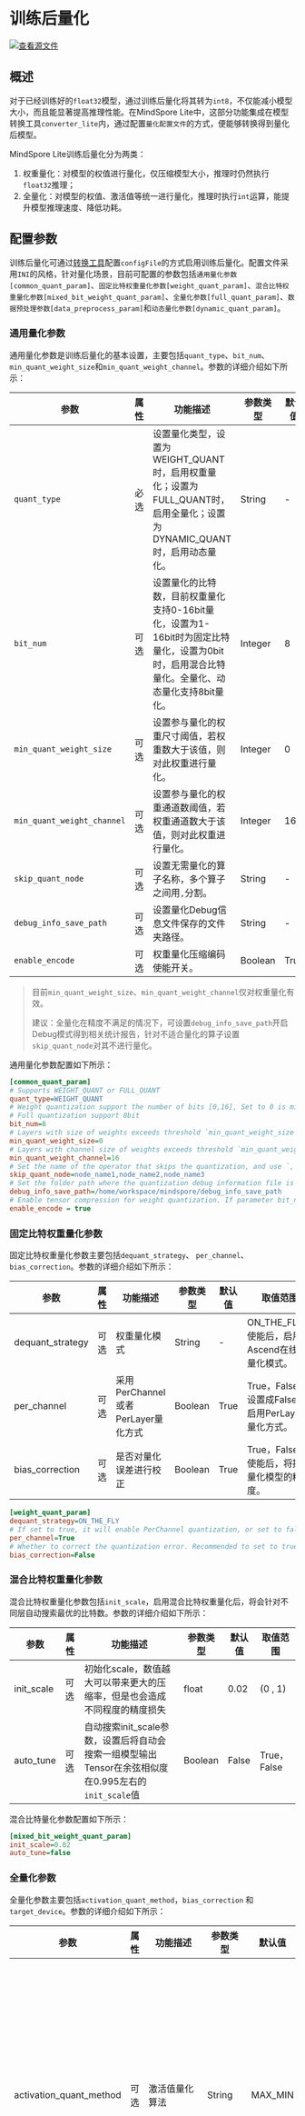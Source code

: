 # 训练后量化

[![查看源文件](https://mindspore-website.obs.cn-north-4.myhuaweicloud.com/website-images/r2.3/resource/_static/logo_source.svg)](https://gitee.com/mindspore/docs/blob/r2.3/docs/lite/docs/source_zh_cn/use/post_training_quantization.md)

## 概述

对于已经训练好的`float32`模型，通过训练后量化将其转为`int8`，不仅能减小模型大小，而且能显著提高推理性能。在MindSpore Lite中，这部分功能集成在模型转换工具`converter_lite`内，通过配置`量化配置文件`的方式，便能够转换得到量化后模型。

MindSpore Lite训练后量化分为两类：

1. 权重量化：对模型的权值进行量化，仅压缩模型大小，推理时仍然执行`float32`推理；
2. 全量化：对模型的权值、激活值等统一进行量化，推理时执行`int`运算，能提升模型推理速度、降低功耗。

## 配置参数

训练后量化可通过[转换工具](https://www.mindspore.cn/lite/docs/zh-CN/r2.3/use/converter_tool.html)配置`configFile`的方式启用训练后量化。配置文件采用`INI`的风格，针对量化场景，目前可配置的参数包括`通用量化参数[common_quant_param]`、`固定比特权重量化参数[weight_quant_param]`、`混合比特权重量化参数[mixed_bit_weight_quant_param]`、`全量化参数[full_quant_param]`、`数据预处理参数[data_preprocess_param]`和`动态量化参数[dynamic_quant_param]`。

### 通用量化参数

通用量化参数是训练后量化的基本设置，主要包括`quant_type`、`bit_num`、`min_quant_weight_size`和`min_quant_weight_channel`。参数的详细介绍如下所示：

| 参数                       | 属性 | 功能描述                                                     | 参数类型 | 默认值 | 取值范围                              |
| -------------------------- | ---- | ------------------------------------------------------------ | -------- | ------ | ------------------------------------- |
| `quant_type`               | 必选 | 设置量化类型，设置为WEIGHT_QUANT时，启用权重量化；设置为FULL_QUANT时，启用全量化；设置为DYNAMIC_QUANT时，启用动态量化。 | String   | -      | WEIGHT_QUANT、FULL_QUANT、DYNAMIC_QUANT |
| `bit_num`                  | 可选 | 设置量化的比特数，目前权重量化支持0-16bit量化，设置为1-16bit时为固定比特量化，设置为0bit时，启用混合比特量化。全量化、动态量化支持8bit量化。 | Integer  | 8      | 权重量化：\[0，16]<br/>全量化：8<br/>动态量化：8 |
| `min_quant_weight_size`    | 可选 | 设置参与量化的权重尺寸阈值，若权重数大于该值，则对此权重进行量化。 | Integer  | 0      | [0, 65535]                            |
| `min_quant_weight_channel` | 可选 | 设置参与量化的权重通道数阈值，若权重通道数大于该值，则对此权重进行量化。 | Integer  | 16     | [0, 65535]                            |
| `skip_quant_node`          | 可选 | 设置无需量化的算子名称，多个算子之间用`,`分割。              | String   | -      | -                                     |
| `debug_info_save_path`     | 可选 | 设置量化Debug信息文件保存的文件夹路径。                      | String   | -      | -                                     |
| `enable_encode`     | 可选 |  权重量化压缩编码使能开关。      | Boolean   | True      | True, False                                     |

> 目前`min_quant_weight_size`、`min_quant_weight_channel`仅对权重量化有效。
>
> 建议：全量化在精度不满足的情况下，可设置`debug_info_save_path`开启Debug模式得到相关统计报告，针对不适合量化的算子设置`skip_quant_node`对其不进行量化。

通用量化参数配置如下所示：

```ini
[common_quant_param]
# Supports WEIGHT_QUANT or FULL_QUANT
quant_type=WEIGHT_QUANT
# Weight quantization support the number of bits [0,16], Set to 0 is mixed bit quantization, otherwise it is fixed bit quantization
# Full quantization support 8bit
bit_num=8
# Layers with size of weights exceeds threshold `min_quant_weight_size` will be quantized.
min_quant_weight_size=0
# Layers with channel size of weights exceeds threshold `min_quant_weight_channel` will be quantized.
min_quant_weight_channel=16
# Set the name of the operator that skips the quantization, and use `,` to split between multiple operators.
skip_quant_node=node_name1,node_name2,node_name3
# Set the folder path where the quantization debug information file is saved.
debug_info_save_path=/home/workspace/mindspore/debug_info_save_path
# Enable tensor compression for weight quantization. If parameter bit_num not equal to 8 or 16, it can not be set to false.
enable_encode = true
```

### 固定比特权重量化参数

固定比特权重量化参数主要包括`dequant_strategy`、 `per_channel`、 `bias_correction`。参数的详细介绍如下所示：

| 参数               | 属性 | 功能描述                       | 参数类型    | 默认值  | 取值范围                                |
|------------------|----|----------------------------|---------|------|-------------------------------------|
| dequant_strategy | 可选 | 权重量化模式                     | String  | -    | ON_THE_FLY。使能后，启用Ascend在线反量化模式。     |
| per_channel      | 可选 | 采用PerChannel或者PerLayer量化方式 | Boolean | True | True，False。设置成False，启用PerLayer量化方式。 |
| bias_correction  | 可选 | 是否对量化误差进行校正                |     Boolean    | True | True，False。使能后，将提升量化模型的精度。        |

```ini
[weight_quant_param]
dequant_strategy=ON_THE_FLY
# If set to true, it will enable PerChannel quantization, or set to false to enable PerLayer quantization.
per_channel=True
# Whether to correct the quantization error. Recommended to set to true.
bias_correction=False
```

### 混合比特权重量化参数

混合比特权重量化参数包括`init_scale`，启用混合比特权重量化后，将会针对不同层自动搜索最优的比特数。参数的详细介绍如下所示：

| 参数       | 属性 | 功能描述                                                     | 参数类型 | 默认值 | 取值范围    |
| ---------- | ---- | ------------------------------------------------------------ | -------- | ------ | ----------- |
| init_scale | 可选 | 初始化scale，数值越大可以带来更大的压缩率，但是也会造成不同程度的精度损失 | float    | 0.02   | (0 , 1)     |
| auto_tune  | 可选 | 自动搜索init_scale参数，设置后将自动会搜索一组模型输出Tensor在余弦相似度在0.995左右的`init_scale`值 | Boolean  | False  | True，False |

混合比特量化参数配置如下所示：

```ini
[mixed_bit_weight_quant_param]
init_scale=0.02
auto_tune=false
```

### 全量化参数

全量化参数主要包括`activation_quant_method`，`bias_correction` 和`target_device`。参数的详细介绍如下所示：

| 参数                    | 属性 | 功能描述               | 参数类型 | 默认值  | 取值范围                                                     |
| ----------------------- | ---- | ---------------------- | -------- | ------- | ------------------------------------------------------------ |
| activation_quant_method | 可选 | 激活值量化算法         | String   | MAX_MIN | KL，MAX_MIN，RemovalOutlier。 <br>KL：基于[KL散度](http://on-demand.gputechconf.com/gtc/2017/presentation/s7310-8-bit-inference-with-tensorrt.pdf)对数据范围作量化校准。 <br>MAX_MIN：基于最大值、最小值计算数据的量化参数。 <br>RemovalOutlier：按照一定比例剔除数据的极大极小值，再计算量化参数。 <br>在校准数据集与实际推理时的输入数据相吻合的情况下，推荐使用MAX_MIN；而在校准数据集噪声比较大的情况下，推荐使用KL或者REMOVAL_OUTLIER |
| bias_correction         | 可选 | 是否对量化误差进行校正 | Boolean  | True    | True，False。使能后，将能提升量化模型的精度。                |
| per_channel         | 可选 | 采用PerChannel或PerLayer的量化方式 | Boolean  | True    | True，False。设置为False，启用PerLayer量化方式。 |
| target_device         | 可选 | 全量化支持多硬件后端。设置特定硬件后，量化模型会调用专有硬件量化算子库进行推理；如果未设置，转换模型调用通用量化算子库。 | String  | -    | NVGPU: 转换后的量化模型可以在NVIDIA GPU上执行量化推理；<br/>DSP: 转换后的量化模型可以在DSP硬件上执行量化推理；<br/>ASCEND: 转换后的量化模型可以在ASCEND硬件上执行量化推理。 |

### 数据预处理

全量化需要提供100-500张的校准数据集进行预推理，用于计算全量化激活值的量化参数。如果存在多个输入Tensor，每个输入Tensor的校准数据集需要各自保存一个文件夹。

针对BIN格式的校准数据集，`.bin`文件存储的是输入的数据Buffer，同时输入数据的Format需要和推理时输入数据的Format保持一致。针对四维数据，默认是`NHWC`。如果配置了转换工具的命令参数`inputDataFormat`，输入的Buffer的Format需要保持一致。

针对图片格式的校准数据集，后量化提供通道转换、归一化、缩放和裁剪等数据预处理功能。

| 参数               | 属性 | 功能描述                                                     | 参数类型 | 默认值 | 取值范围                                                     |
| ------------------ | ---- | ------------------------------------------------------------ | -------- | ------ | ------------------------------------------------------------ |
| calibrate_path     | 必选 | 存放校准数据集的目录；如果模型有多个输入，请依次填写对应的数据所在目录，目录路径间请用`,`隔开 | String   | -      | input_name_1:/mnt/image/input_1_dir,input_name_2:input_2_dir |
| calibrate_size     | 必选 | 矫正集数量                                                   | Integer  | -      | [1, 65535]                                                   |
| input_type         | 必选 | 矫正数据文件格式类型                                         | String   | -      | IMAGE、BIN <br>IMAGE：图片文件数据 <br>BIN：满足推理要求的输入二进制`.bin`文件数据 |
| image_to_format    | 可选 | 图像格式转换                                                 | String   | -      | RGB、GRAY、BGR                                               |
| normalize_mean     | 可选 | 图像归一化的均值<br/>dst = (src - mean) / std                | Vector   | -      | 3通道：[mean_1, mean_2, mean_3] <br/>1通道：[mean_1]         |
| normalize_std      | 可选 | 图像归一化的标准差<br/>dst = (src - mean) / std              | Vector   | -      | 3通道：[std_1, std_2, std_3] <br/>1通道：[std_1]             |
| resize_width       | 可选 | 图像缩放宽度                                                 | Integer  | -      | [1, 65535]                                                   |
| resize_height      | 可选 | 图像缩放高度                                                 | Integer  | -      | [1, 65535]                                                   |
| resize_method      | 可选 | 图像缩放算法                                                 | String   | -      | LINEAR、NEAREST、CUBIC<br/>LINEAR：线性插值<br/>NEARST：最邻近插值<br/>CUBIC：三次样条插值 |
| center_crop_width  | 可选 | 中心裁剪宽度                                                 | Integer  | -      | [1, 65535]                                                   |
| center_crop_height | 可选 | 中心裁剪高度                                                 | Integer  | -      | [1, 65535]                                                   |

数据预处理参数配置如下所示：

```ini
[data_preprocess_param]
# Calibration dataset path, the format is input_name_1:input_1_dir,input_name_2:input_2_dir
# Full quantification must provide correction dataset
calibrate_path=input_name_1:/mnt/image/input_1_dir,input_name_2:input_2_dir
# Calibration data size
calibrate_size=100
# Input type supports IMAGE or BIN
# When set to IMAGE, the image data will be read
# When set to BIN, the `.bin` binary file will be read
input_type=IMAGE
# The output format of the preprocessed image
# Supports RGB or GRAY or BGR
image_to_format=RGB
# Image normalization
# dst = (src - mean) / std
normalize_mean=[127.5, 127.5, 127.5]
normalize_std=[127.5, 127.5, 127.5]
# Image resize
resize_width=224
resize_height=224
# Resize method supports LINEAR or NEAREST or CUBIC
resize_method=LINEAR
# Image center crop
center_crop_width=224
center_crop_height=224
```

### 动态量化参数

动态量化参数`quant_strategy`，可设置动态量化策略。参数的详细介绍如下所示：

| 参数       | 属性 | 功能描述                                                     | 参数类型 | 默认值 | 取值范围    |
| ---------- | ---- | ------------------------------------------------------------ | -------- | ------ | ----------- |
| quant_strategy | 可选 | 动态量化策略 | String  | ALWC   |  ALWC: 激活perlayer权重perchannel量化策略；<br/>ACWL: 激活perchannel权重perlayer量化策略。|

动态量化参数配置如下所示：

```ini
[dynamic_quant_param]
# If set to ALWC, it will enable activation perlayer and weight perchannel quantization. If set to ACWL, it will enable activation perchannel and weight perlayer quantization. Default value is ALWC.
quant_strategy=ACWL
```

## 权重量化

权重量化支持混合比特量化，同时也支持1~16之间的固定比特量化，比特数越低，模型压缩率越大，但是精度损失通常也比较大。下面对权重量化的使用方式和效果进行阐述。

### 混合比特量化

目前权重量化支持混合比特量化，会根据模型参数的分布情况，根据用户设置的`init_scale`作为初始值，自动搜索出最适合当前层的比特数。配置参数的`bit_num`设置为0时，将启用混合比特量化。

混合比特权重量化转换命令的一般形式为：

```bash
./converter_lite --fmk=ModelType --modelFile=ModelFilePath --outputFile=ConvertedModelPath --configFile=/mindspore/lite/tools/converter/quantizer/config/mixed_bit_weight_quant.cfg
```

混合比特权重量化配置文件如下所示：

```ini
[common_quant_param]
# Supports WEIGHT_QUANT or FULL_QUANT
quant_type=WEIGHT_QUANT
# Weight quantization support the number of bits [0,16], Set to 0 is mixed bit quantization, otherwise it is fixed bit quantization
# Full quantization support 8bit
bit_num=0
# Layers with size of weights exceeds threshold `min_quant_weight_size` will be quantized.
min_quant_weight_size=5000
# Layers with channel size of weights exceeds threshold `min_quant_weight_channel` will be quantized.
min_quant_weight_channel=5

[mixed_bit_weight_quant_param]
# Initialization scale in (0,1).
# A larger value can get a larger compression ratio, but it may also cause a larger error.
init_scale=0.02
```

用户可根据模型及自身需要对权重量化的参数作出调整。
> init_scale默认的初始值为0.02，搜索的压缩率相当与6-7固定比特的压缩效果。
>
> 混合比特需要搜索最佳比特位，等待时间可能较长，如果需要查看日志，可以在执行前设置export GLOG_v=1，用于打印相关Info级别日志。

### 固定比特量化

固定比特的权重量化支持1~16之间的固定比特量化，用户可根据模型及自身需要对权重量化的参数作出调整。

固定比特权重量化转换命令的一般形式为：

```bash
./converter_lite --fmk=ModelType --modelFile=ModelFilePath --outputFile=ConvertedModelPath --configFile=/mindspore/lite/tools/converter/quantizer/config/fixed_bit_weight_quant.cfg
```

固定比特权重量化配置文件如下所示：

```ini
[common_quant_param]
quant_type=WEIGHT_QUANT
# Weight quantization support the number of bits [0,16], Set to 0 is mixed bit quantization, otherwise it is fixed bit quantization
bit_num=8
# Layers with size of weights exceeds threshold `min_quant_weight_size` will be quantized.
min_quant_weight_size=0
# Layers with channel size of weights exceeds threshold `min_quant_weight_channel` will be quantized.
min_quant_weight_channel=16
```

### Ascend ON_THE_FLY量化

Ascend ON_THE_FLY量化表示运行时权重反量化。现阶段仅支持MINDIR模型。

Ascend ON_THE_FLY量化还需新增`[ascend_context]`相关配置，Ascend ON_THE_FLY量化配置文件如下所示：

```ini
[common_quant_param]
quant_type=WEIGHT_QUANT
# Weight quantization support the number of bits (0,16]
bit_num=8
# Layers with size of weights exceeds threshold `min_quant_weight_size` will be quantized.
min_quant_weight_size=5000
# Layers with channel size of weights exceeds threshold `min_quant_weight_channel` will be quantized.
min_quant_weight_channel=5

[weight_quant_param]
dequant_strategy=ON_THE_FLY
# If set to true, it will enable PerChannel quantization, or set to false to enable PerLayer quantization.
per_channel=True
# Whether to correct the quantization error. Recommended to set to true.
bias_correction=False

[ascend_context]
# The converted model is suitable for Ascend GE processes
provider=ge
```

### 部分模型精度结果

|  模型                |  测试数据集        |  FP32模型精度    |  权重量化精度（8bit） |
| --------            | -------              | -----            | -----     |
| [Inception_V3](https://storage.googleapis.com/download.tensorflow.org/models/tflite/model_zoo/upload_20180427/inception_v3_2018_04_27.tgz) | [ImageNet](http://image-net.org/) |  77.60%   |   77.53%  |
| [Mobilenet_V1_1.0_224](https://storage.googleapis.com/download.tensorflow.org/models/mobilenet_v1_2018_02_22/mobilenet_v1_1.0_224.tgz)      | [ImageNet](http://image-net.org/) |  70.96%  |  70.56% |
| [Mobilenet_V2_1.0_224](https://storage.googleapis.com/download.tensorflow.org/models/tflite_11_05_08/mobilenet_v2_1.0_224.tgz)      | [ImageNet](http://image-net.org/) | 71.56%  |  71.53%  |

> 以上所有结果均在x86环境上测得。

## 全量化

针对CV模型需要提升模型运行速度、降低模型运行功耗的场景，可以使用训练后全量化功能。下面对全量化的使用方式和效果进行阐述。

全量化计算激活值的量化参数，用户需要提供校准数据集。校准数据集最好来自真实推理场景，能表征模型的实际输入情况，数量在100 - 500个左右，**且校准数据集需处理成`NHWC`的Format**。

针对图片数据，目前支持通道调整、归一化、缩放、裁剪等预处理的功能。用户可以根据推理时所需的预处理操作，设置相应的[参数](https://www.mindspore.cn/lite/docs/zh-CN/r2.3/use/post_training_quantization.html#数据预处理)。

用户配置全量化至少需要配置`[common_quant_param]`、`[data_preprocess_param]`、`[full_quant_param]`

注意：

- 模型校准数据必须与训练数据同分布，并且校准数据与导出的浮点模型输入的Format需要保持一致。

全量化转换命令的一般形式为：

```bash
./converter_lite --fmk=ModelType --modelFile=ModelFilePath --outputFile=ConvertedModelPath --configFile=/mindspore/lite/tools/converter/quantizer/config/full_quant.cfg
```

### CPU

CPU全量化完整配置文件如下所示：

```ini
[common_quant_param]
quant_type=FULL_QUANT
# Full quantization support 8bit
bit_num=8

[data_preprocess_param]
# Calibration dataset path, the format is input_name_1:input_1_dir,input_name_2:input_2_dir
# Full quantification must provide correction dataset
calibrate_path=input_name_1:/mnt/image/input_1_dir,input_name_2:input_2_dir
# Calibration data size
calibrate_size=100
# Input type supports IMAGE or BIN
# When set to IMAGE, the image data will be read
# When set to BIN, the `.bin` binary file will be read
input_type=IMAGE
# The output format of the preprocessed image
# Supports RGB or GRAY or BGR
image_to_format=RGB
# Image normalization
# dst = (src - mean) / std
normalize_mean=[127.5, 127.5, 127.5]
normalize_std=[127.5, 127.5, 127.5]
# Image resize
resize_width=224
resize_height=224
# Resize method supports LINEAR or NEAREST or CUBIC
resize_method=LINEAR
# Image center crop
center_crop_width=224
center_crop_height=224

[full_quant_param]
# Activation quantized method supports MAX_MIN or KL or REMOVAL_OUTLIER
activation_quant_method=MAX_MIN
# Whether to correct the quantization error. Recommended to set to true.
bias_correction=true
```

> 全量化需要执行推理，等待时间可能较长，如果需要查看日志，可以在执行前设置export GLOG_v=1，用于打印相关Info级别日志。

通用全量化（权重PerChannel量化方式）参数`[full_quant_param]`配置如下所示：

```ini
[full_quant_param]
# Activation quantized method supports MAX_MIN or KL or REMOVAL_OUTLIER
activation_quant_method=MAX_MIN
# Whether to correct the quantization error. Recommended to set to true.
bias_correction=true
# If set to true, it will enable PerChannel quantization, or set to false to enable PerLayer quantization.
per_channel=true
```

通用全量化（权重PerLayer量化方式）参数`[full_quant_param]`配置如下所示：

```ini
[full_quant_param]
# Activation quantized method supports MAX_MIN or KL or REMOVAL_OUTLIER
activation_quant_method=MAX_MIN
# Whether to correct the quantization error. Recommended to set to true.
bias_correction=true
# If set to true, it will enable PerChannel quantization, or set to false to enable PerLayer quantization.
per_channel=false
```

部分模型精度结果

| 模型                                                         | 测试数据集                        | 量化方法 | FP32模型精度 | 全量化精度（8bit） | 说明                                                 |
| ------------------------------------------------------------ | --------------------------------- | -------- | ------------ | ------------------ | ---------------------------------------------------- |
| [Inception_V3](https://storage.googleapis.com/download.tensorflow.org/models/tflite/model_zoo/upload_20180427/inception_v3_2018_04_27.tgz) | [ImageNet](http://image-net.org/) | KL       | 77.60%       | 77.40%             | 校准数据集随机选择ImageNet Validation数据集中的100张 |
| [Mobilenet_V1_1.0_224](https://storage.googleapis.com/download.tensorflow.org/models/mobilenet_v1_2018_02_22/mobilenet_v1_1.0_224.tgz) | [ImageNet](http://image-net.org/) | KL       | 70.96%       | 70.31%             | 校准数据集随机选择ImageNet Validation数据集中的100张 |
| [Mobilenet_V2_1.0_224](https://storage.googleapis.com/download.tensorflow.org/models/tflite_11_05_08/mobilenet_v2_1.0_224.tgz) | [ImageNet](http://image-net.org/) | MAX_MIN  | 71.56%       | 71.16%             | 校准数据集随机选择ImageNet Validation数据集中的100张 |

> 以上所有结果均在x86环境上测得。

### NVIDIA GPU

NVIDIA GPU全量化参数配置，只需在`[full_quant_param]`新增配置`target_device=NVGPU`：

```ini
[full_quant_param]
# Activation quantized method supports MAX_MIN or KL or REMOVAL_OUTLIER
activation_quant_method=MAX_MIN
# Supports specific hardware backends
target_device=NVGPU
```

### DSP

DSP全量化参数配置，只需在`[full_quant_param]`新增配置`target_device=DSP`：

```ini
[full_quant_param]
# Activation quantized method supports MAX_MIN or KL or REMOVAL_OUTLIER
activation_quant_method=MAX_MIN
# Whether to correct the quantization error.
bias_correction=false
# Supports specific hardware backends
target_device=DSP
```

### Ascend

Ascend量化仅支持[离线转换](https://www.mindspore.cn/lite/docs/zh-CN/r2.3/use/cloud_infer/converter_tool.html#%E6%8E%A8%E7%90%86%E6%A8%A1%E5%9E%8B%E7%A6%BB%E7%BA%BF%E8%BD%AC%E6%8D%A2)时，配置好Ascend相关配置，即`optimize`需要设置为`ascend_oriented`，且转换时配置Ascend相关环境变量。

Ascend全量化静态Shape参数配置

- Ascend相关环境变量Ascend全量化静态Shape场景下转换命令的一般形式为：

    ```bash
    ./converter_lite --fmk=ModelType --modelFile=ModelFilePath --outputFile=ConvertedModelPath --configFile=/mindspore/lite/tools/converter/quantizer/config/full_quant.cfg --optimize=ascend_oriented
    ```

- Ascend全量化参数静态shape场景，只需在`[full_quant_param]`新增配置`target_device=ASCEND`

    ```ini
    [full_quant_param]
    # Activation quantized method supports MAX_MIN or KL or REMOVAL_OUTLIER
    activation_quant_method=MAX_MIN
    # Whether to correct the quantization error.
    bias_correction=true
    # Supports specific hardware backends
    target_device=ASCEND
    ```

Ascend全量化支持动态Shape参数，同时转换命令需要设置校准数据集相同的inputShape，具体可参考[转换工具参数说明](https://www.mindspore.cn/lite/docs/zh-CN/r2.3/use/cloud_infer/converter_tool.html#%E5%8F%82%E6%95%B0%E8%AF%B4%E6%98%8E)。

- Ascend全量化动态Shape场景转换命令的一般形式为：

    ```bash
    ./converter_lite --fmk=ModelType --modelFile=ModelFilePath --outputFile=ConvertedModelPath --configFile=/mindspore/lite/tools/converter/quantizer/config/full_quant.cfg --optimize=ascend_oriented --inputShape="inTensorName_1:1,32,32,4"
    ```

- Ascend全量化参数动态shape场景，还需新增`[ascend_context]`相关配置

    ```ini
    [full_quant_param]
    # Activation quantized method supports MAX_MIN or KL or REMOVAL_OUTLIER
    activation_quant_method=MAX_MIN
    # Whether to correct the quantization error.
    bias_correction=true
    # Supports specific hardware backends
    target_device=ASCEND

    [ascend_context]
    input_shape=input_1:[-1,32,32,4]
    dynamic_dims=[1~4],[8],[16]

    # 其中，input_shape中的"-1"表示设置动态batch
    ```

## 动态量化

针对NLP模型需要提升模型运行速度、降低模型运行功耗的场景，可以使用动态量化功能。下面对动态量化的使用方式和效果进行阐述。

动态量化的权重是离线转换阶段量化，而激活是在运行阶段才进行量化。

动态量化转换命令的一般形式为：

```bash
./converter_lite --fmk=ModelType --modelFile=ModelFilePath --outputFile=ConvertedModelPath --configFile=/mindspore/lite/tools/converter/quantizer/config/dynamic_quant.cfg
```

动态量化配置文件如下所示：

```ini
[common_quant_param]
quant_type=DYNAMIC_QUANT
bit_num=8

[dynamic_quant_param]
# If set to ALWC, it will enable activation perlayer and weight perchannel quantization. If set to ACWL, it will enable activation perchannel and weight perlayer quantization. Default value is ALWC.
quant_strategy=ACWL
```

> 为了保证量化精度，目前动态量化不支持设置FP16的运行模式。
>
> 目前动态量化在支持SDOT指令的ARM架构会有进一步的加速效果。

### 部分模型性能结果

- tinybert_encoder

| 模型类型            | 运行模式      | Model Size(M) | RAM(K)     | Latency(ms) | Cos-Similarity | 压缩率      | 内存相比FP32 | 时延相比FP32 |
| ------------------- | ------------- | ------------- | ---------- | ----------- | -------------- | ----------- | ------------ | ------------ |
| FP32                | FP32          | 20            | 29,029     | 9.916       | 1              |             |              |              |
| FP32                | FP16          | 20            | 18,208     | 5.75        | 0.99999        | 1           | -37.28%      | -42.01%      |
| FP16                | FP16          | 12            | 18,105     | 5.924       | 0.99999        | 1.66667     | -37.63%      | -40.26%      |
| Weight Quant(8 Bit) | FP16          | 5.3           | 19,324     | 5.764       | 0.99994        | 3.77358     | -33.43%      | -41.87%      |
| **Dynamic Quant**   | **INT8+FP32** | **5.2**       | **15,709** | **4.517**   | **0.99668**    | **3.84615** | **-45.89%**  | **-54.45%**  |

- tinybert_decoder

| 模型类型            | 运行模式      | Model Size(M) | RAM(K)     | Latency(ms) | Cos-Similarity | 压缩率      | 内存相比FP32 | 时延相比FP32 |
| ------------------- | ------------- | ------------- | ---------- | ----------- | -------------- | ----------- | ------------ | ------------ |
| FP32                | FP32          | 43            | 51,355     | 4.161       | 1              |             |              |              |
| FP32                | FP16          | 43            | 29,462     | 2.184       | 0.99999        | 1           | -42.63%      | -47.51%      |
| FP16                | FP16          | 22            | 29,440     | 2.264       | 0.99999        | 1.95455     | -42.67%      | -45.59%      |
| Weight Quant(8 Bit) | FP16          | 12            | 32,285     | 2.307       | 0.99998        | 3.58333     | -37.13%      | -44.56%      |
| **Dynamic Quant**   | **INT8+FP32** | **12**        | **22,181** | **2.074**   | **0.9993**     | **3.58333** | **-56.81%**  | **-50.16%**  |

## 量化Debug

开启量化Debug功能，能够得到数据分布统计报告，用于评估量化误差，辅助决策模型（算子）是否适合量化。针对全量化，会根据所提供矫正数据集的数量，生成N份数据分布统计报告，即每一轮都会生成一份报告；针对权重量化，只会生成1份数据分布统计报告。

设置`debug_info_save_path`参数后，将会在`/home/workspace/mindspore/debug_info_save_path`文件夹中生成相关Debug报告：

```ini
[common_quant_param]
debug_info_save_path=/home/workspace/mindspore/debug_info_save_path
```

量化输出汇总报告`output_summary.csv`包含整图输出层Tensor的精度信息，相关字段如下所示：

| Type           | Name              |
| -------------- | ----------------- |
| Round       | 校准训练轮次          |
| TensorName       | Tensor名          |
| CosineSimilarity | 和原始数据对比的余弦相似度      |

数据分布统计报告`round_*.csv`统计每个Tensor原始数据分布以及量化Tensor反量化后的数据分布情况。数据分布统计报告相关字段如下所示：

| Type             | Name                                                     |
| ---------------- | -------------------------------------------------------- |
| NodeName         | 节点名                                                   |
| NodeType         | 节点类型                                                 |
| TensorName       | Tensor名                                                 |
| InOutFlag        | Tensor输出、输出类型                                     |
| DataTypeFlag     | 数据类型，原始数据用Origin，反量化后的数据用Dequant      |
| TensorTypeFlag   | 针对输入输出等数据类用Activation表示，常量等用Weight表示 |
| Min              | 最小值，0%分位点                                         |
| Q1               | 25%分位点                                                |
| Median           | 中位数，50%分位点                                        |
| Q3               | 75%分位点                                                |
| MAX              | 最大值，100%分位点                                       |
| Mean             | 均值                                                     |
| Var              | 方差                                                     |
| Sparsity         | 稀疏度                                                   |
| Clip             | 截断率                                                   |
| CosineSimilarity | 和原始数据对比的余弦相似度                               |

量化参数报告`quant_param.csv`包含所有量化Tensor的量化参数信息，量化参数相关字段如下所示：

| Type           | Name              |
| -------------- | ----------------- |
| NodeName       | 节点名            |
| NodeType       | 节点类型          |
| TensorName     | Tensor名          |
| ElementsNum    | Tensor数据量      |
| Dims           | Tensor维度        |
| Scale          | 量化参数scale     |
| ZeroPoint      | 量化参数ZeroPoint |
| Bits           | 量化比特数        |
| CorrectionVar  | 误差矫正系数-方差 |
| CorrectionMean | 误差矫正系数-均值 |

> 由于混合比特量化是非标准量化，该量化参数文件可能不存在。

### 设置无需量化Node

量化是将Float32算子转换Int8算子，目前的量化策略是针对可支持的某一类算子所包含的Node都会进行量化，但是存在部分Node敏感度较高，量化后会引发较大的误差，同时某些层量化后推理速度远低于Float16的推理速度。支持指定层不量化，可以有效提高精度和推理速度。

下面将`conv2d_1` `add_8` `concat_1`三个Node不进行量化的示例：

```ini
[common_quant_param]
# Supports WEIGHT_QUANT or FULL_QUANT
quant_type=FULL_QUANT
# Weight quantization support the number of bits [0,16], Set to 0 is mixed bit quantization, otherwise it is fixed bit quantization
# Full quantization support 8bit
bit_num=8
# Set the name of the operator that skips the quantization, and use `,` to split between multiple operators.
skip_quant_node=conv2d_1,add_8,concat_1
```

### 使用建议

1. 通过过滤`InOutFlag == Output && DataTypeFlag == Dequant`，可以筛选出所有量化算子的输出层，通过查看量化输出的`CosineSimilarity`来判断算子的精度损失，越接近1损失越小。
2. 针对Add、Concat等合并类算子，如果不同输入Tensor之间`min`、`max`分布差异较大，容易引发较大误差，可以设置`skip_quant_node`，将其不量化。
3. 针对截断率`Clip`较高的算子，可以设置`skip_quant_node`，将其不量化。
